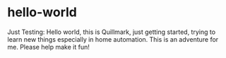 # hello-world
Just Testing: 
Hello world, this is Quillmark, just getting started, trying to learn new things especially in home automation.
This is an adventure for me. Please help make it fun!
